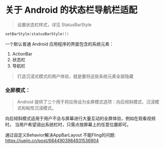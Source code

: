 # 关于 Android 的状态栏导航栏适配

> 设置状态栏样式，详见 StatusBarStyle

```kotlin
setBarStyle(statusBarStyle())
```

一个默认普通 Android 应用程序的界面包含的系统元素：

1. ActionBar
2. 状态栏
3. 导航栏

> 打造沉浸式模式的用户体验，就是要将这些系统元素全部隐藏

### 全屏模式：

> Android 提供了三个用于将应用设为全屏模式选项：向后倾斜模式、沉浸模式和粘性沉浸模式。

向后倾斜模式适用于用户不会与屏幕进行大量互动的全屏体验，例如在观看视频时。 当用户希望调出系统栏时，只需点按屏幕上的任意位置即可。

通过自定义Behavior解决AppBarLayout 不能Fling的问题:
https://juejin.cn/post/6844903984931536904